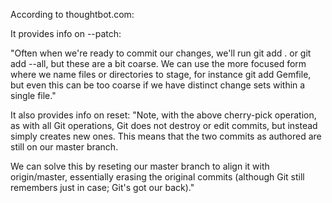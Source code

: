 

According to thoughtbot.com:


It provides info on --patch:

"Often when we're ready to commit our changes, we'll run git add . or git add --all, but these are a bit coarse. We can use the more focused form where we name files or directories to stage, for instance git add Gemfile, but even this can be too coarse if we have distinct change sets within a single file."

It also provides info on reset:
"Note, with the above cherry-pick operation, as with all Git operations, Git does not destroy or edit commits, but instead simply creates new ones. This means that the two commits as authored are still on our master branch.

We can solve this by reseting our master branch to align it with origin/master, essentially erasing the original commits (although Git still remembers just in case; Git's got our back)."